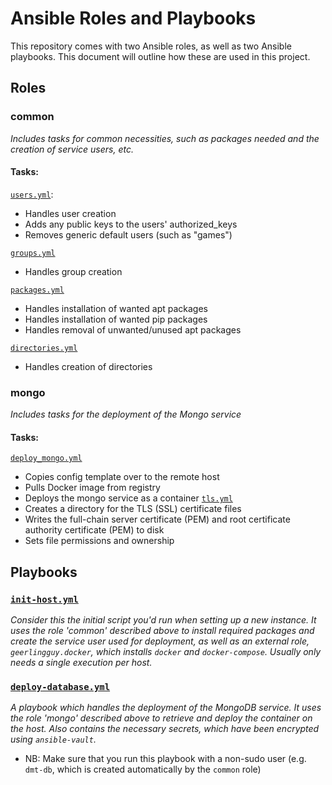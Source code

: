 # Ansible Roles and Playbooks
This repository comes with two Ansible roles, as well as two Ansible playbooks. This document will outline how these are used in this project.

## Roles
### common
_Includes tasks for common necessities, such as packages needed and the creation of service users, etc._
#### Tasks:
[`users.yml`](./roles/common/tasks/users.yml):
- Handles user creation
- Adds any public keys to the users' authorized_keys
- Removes generic default users (such as "games")

[`groups.yml`](./roles/common/tasks/groups.yml)
- Handles group creation

[`packages.yml`](./roles/common/tasks/packages.yml)
- Handles installation of wanted apt packages
- Handles installation of wanted pip packages
- Handles removal of unwanted/unused apt packages

[`directories.yml`](./roles/common/tasks/directories.yml)
- Handles creation of directories

### mongo
_Includes tasks for the deployment of the Mongo service_
#### Tasks:
[`deploy_mongo.yml`](./roles/mongo/tasks/deploy_mongo.yml)
- Copies config template over to the remote host
- Pulls Docker image from registry
- Deploys the mongo service as a container
[`tls.yml`](./roles/mongo/tasks/tls.yml)
- Creates a directory for the TLS (SSL) certificate files
- Writes the full-chain server certificate (PEM) and root certificate authority certificate (PEM) to disk
- Sets file permissions and ownership

## Playbooks
### [`init-host.yml`](./init-host.yml)
_Consider this the initial script you'd run when setting up a new instance. It uses the role 'common' described above to install required packages and create the service user used for deployment, as well as an external role, `geerlingguy.docker`, which installs `docker` and `docker-compose`. Usually only needs a single execution per host._

### [`deploy-database.yml`](./deploy-database.yml)
_A playbook which handles the deployment of the MongoDB service. It uses the role 'mongo' described above to retrieve and deploy the container on the host. Also contains the necessary secrets, which have been encrypted using `ansible-vault`._
- NB: Make sure that you run this playbook with a non-sudo user (e.g. `dmt-db`, which is created automatically by the `common` role)